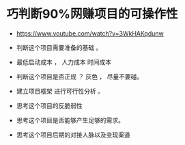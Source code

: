 
# 巧判断90%网赚项目的可操作性

- https://www.youtube.com/watch?v=3WkHAKqdunw

- 判断这个项目需要准备的基础 。

- 最低启动成本 ， 人力成本 时间成本  

- 判断这个项目是否正规 ？  灰色 ， 尽量不要碰。 

- 建立项目框架 进行可行性分析 。

- 思考这个项目的反脆弱性

- 思考这个项目是否能够产生足够的需求。

- 思考这个项目后期的对接人脉以及变现渠道

